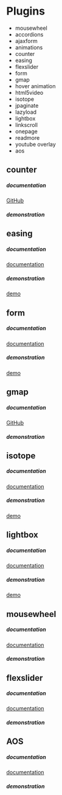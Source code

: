# Plugins

- mousewheel
- accordions
- ajaxform
- animations
- counter 
- easing  
- flexslider
- form 
- gmap 
- hover animation
- html5video
- isotope 
- jpaginate
- lazyload
- lightbox 
- linkscroll
- onepage 
- readmore
- youtube overlay
- aos

## counter
 ##### documentation 
[GitHub](https://github.com/mhuggins/jquery-countTo)
 ##### demonstration

## easing 
 ##### documentation 
[documentation](http://gsgd.co.uk/sandbox/jquery/easing/) 
 ##### demonstration
[demo](http://gsgd.co.uk/sandbox/jquery/easing/) 

## form
 ##### documentation 
[documentation](https://jqueryvalidation.org/documentation/)
 ##### demonstration
[demo](https://jqueryvalidation.org/files/demo/) 

## gmap
 ##### documentation 
[GitHub](https://github.com/marioestrada/jQuery-gMap) 
 ##### demonstration

## isotope 
 ##### documentation 
[documentation](https://isotope.metafizzy.co) 
 ##### demonstration
[demo](https://codepen.io/desandro/pen/nFrte) 

## lightbox 
 ##### documentation 
[documentation](https://dimsemenov.com/plugins/magnific-popup/documentation.html) 
 ##### demonstration
[demo](http://dimsemenov.com/plugins/magnific-popup/) 

## mousewheel 
 ##### documentation 
[documentation](https://plugins.jquery.com/mousewheel/) 
 ##### demonstration

## flexslider 
 ##### documentation 
[documentation](http://flexslider.woothemes.com/) 
 ##### demonstration

## AOS
 ##### documentation 
[documentation](https://michalsnik.github.io/aos/) 
 ##### demonstration
